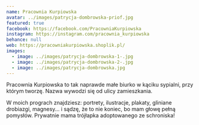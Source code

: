 ```yaml
---
name: Pracownia Kurpiowska
avatar: ../images/patrycja-dombrowska-priof.jpg
featured: true
facebook: https://facebook.com/PracowniaKurpiowska
instagram: https://instagram.com/pracownia_kurpiowska
behance: null
web: https://pracowniakurpiowska.shoplik.pl/
images:
  - image: ../images/patrycja-dombrowska-1-.jpg
  - image: ../images/patrycja-dombrowska-2-.jpg
  - image: ../images/patrycja-dombrowska.jpg
---
```

Pracownia Kurpiowska to tak naprawde małe biurko w kąciku sypialni, przy którym tworzę. Nazwa wywodzi się od ulicy zamieszkania.



W moich prograch znajdziesz: portrety, ilustracje, plakaty, gliniane drobiazgi, magnesy... i sądzę, że to nie koniec, bo mam głowę pełną pomysłów. Prywatnie mama trójłapka adoptowanego ze schroniska!